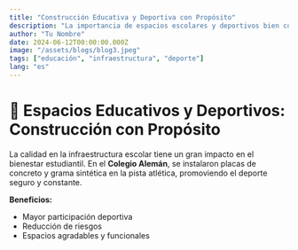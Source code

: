 ```yaml
---
title: "Construcción Educativa y Deportiva con Propósito"
description: "La importancia de espacios escolares y deportivos bien construidos"
author: "Tu Nombre"
date: 2024-06-12T00:00:00.000Z
image: "/assets/blogs/blog3.jpeg"
tags: ["educación", "infraestructura", "deporte"]
lang: "es"
---
```


# 🏫 Espacios Educativos y Deportivos: Construcción con Propósito

La calidad en la infraestructura escolar tiene un gran impacto en el bienestar estudiantil. En el **Colegio Alemán**, se instalaron placas de concreto y grama sintética en la pista atlética, promoviendo el deporte seguro y constante.

**Beneficios:**

- Mayor participación deportiva
- Reducción de riesgos
- Espacios agradables y funcionales
